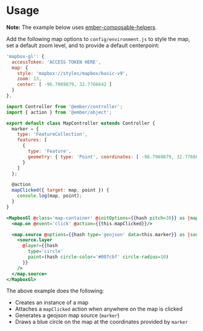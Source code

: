 # Usage

<strong>Note:</strong> The example below uses [ember-composable-helpers](https://github.com/DockYard/ember-composable-helpers).

Add the following map options to `config/environment.js` to style the map, set a default zoom level, and to provide a default centerpoint:

```javascript
'mapbox-gl': {
  accessToken: 'ACCESS TOKEN HERE',
  map: {
    style: 'mapbox://styles/mapbox/basic-v9',
    zoom: 13,
    center: [ -96.7969879, 32.7766642 ]
  }
},
```

```javascript
import Controller from '@ember/controller';
import { action } from '@ember/object';

export default class MapController extends Controller {
  marker = {
    type: 'FeatureCollection',
    features: [
      {
        type: 'Feature',
        geometry: { type: 'Point', coordinates: [ -96.7969879, 32.7766642 ] }
      }
    ]
  };

  @action
  mapClicked({ target: map, point }) {
    console.log(map, point);
  }
}
```

```handlebars
<MapboxGl @class='map-container' @initOptions={{hash pitch=30}} as |map|>
  <map.on @event='click' @action={{this.mapClicked}}/>

  <map.source @options={{hash type='geojson' data=this.marker}} as |source|>
    <source.layer
      @layer={{hash
        type='circle'
        paint=(hash circle-color='#007cbf' circle-radius=10)
      }}
    />
  </map.source>
</MapboxGl>
```

The above example does the following:

* Creates an instance of a map
* Attaches a `mapClicked` action when anywhere on the map is clicked
* Generates a geojson map source (`marker`)
* Draws a blue circle on the map at the coordinates provided by `marker`
